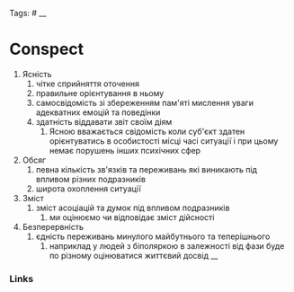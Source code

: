 Tags: #
__
# Conspect

1. Ясність
	1. чітке сприйняття оточення
	2. правильне орієнтування в ньому
	3. самосвідомість зі збереженням пам'яті мислення уваги адекватних емоцій та поведінки
	4. здатність віддавати звіт своїм діям
		1. Ясною вважається свідомість коли суб'єкт здатен орієнтуватись в особистості місці часі ситуації і при цьому немає порушень інших психічних сфер
2. Обсяг
	1. певна кількість зв'язків та переживань які виникають під впливом різних подразників
	2. широта охоплення ситуації
3. Зміст
	1. зміст асоціацій та думок під впливом подразників
		1. ми оцінюємо чи відповідає зміст дійсності
4. Безперервність
	1. єдність переживань минулого майбутнього та теперішнього
		1. наприклад у людей з біполяркою в залежності від фази буде по різному оцінюватися життєвий досвід
__
### Links
